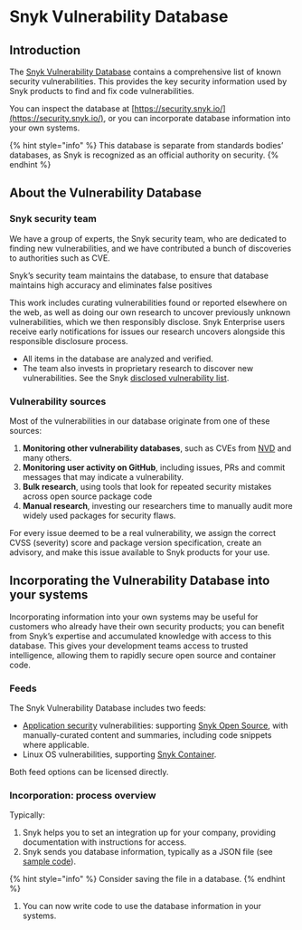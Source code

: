 # Snyk Vulnerability Database

## Introduction

The [Snyk Vulnerability Database](https://security.snyk.io) contains a comprehensive list of known security vulnerabilities. This provides the key security information used by Snyk products to find and fix code vulnerabilities.

You can inspect the database at [https://security.snyk.io/](https://security.snyk.io/), or you can incorporate database information into your own systems.

{% hint style="info" %}
This database is separate from standards bodies’ databases, as Snyk is recognized as an official authority on security.
{% endhint %}

## About the Vulnerability Database

### Snyk security team

We have a group of experts, the Snyk security team, who are dedicated to finding new vulnerabilities, and we have contributed a bunch of discoveries to authorities such as CVE.

Snyk’s security team maintains the database, to ensure that database maintains high accuracy and eliminates false positives

This work includes curating vulnerabilities found or reported elsewhere on the web, as well as doing our own research to uncover previously unknown vulnerabilities, which we then responsibly disclose. Snyk Enterprise users receive early notifications for issues our research uncovers alongside this responsible disclosure process.

* All items in the database are analyzed and verified.
* The team also invests in proprietary research to discover new vulnerabilities. See the Snyk [disclosed vulnerability list](https://app.snyk.io/disclosed-vulnerabilities).

### Vulnerability sources

Most of the vulnerabilities in our database originate from one of these sources:

1. **Monitoring other vulnerability databases**, such as CVEs from [NVD](https://nvd.nist.gov) and many others.
2. **Monitoring user activity on GitHub**, including issues, PRs and commit messages that may indicate a vulnerability.
3. **Bulk research**, using tools that look for repeated security mistakes across open source package code
4. **Manual research**, investing our researchers time to manually audit more widely used packages for security flaws.

For every issue deemed to be a real vulnerability, we assign the correct CVSS (severity) score and package version specification, create an advisory, and make this issue available to Snyk products for your use.

## Incorporating the Vulnerability Database into your systems

Incorporating information into your own systems may be useful for customers who already have their own security products; you can benefit from Snyk’s expertise and accumulated knowledge with access to this database. This gives your development teams access to trusted intelligence, allowing them to rapidly secure open source and container code.

### Feeds

The Snyk Vulnerability Database includes two feeds:

* [Application security](https://snyk.io/learn/application-security/) vulnerabilities: supporting [Snyk Open Source](../../../scan-application-code/snyk-open-source/), with manually-curated content and summaries, including code snippets where applicable.
* Linux OS vulnerabilities, supporting [Snyk Container](../../snyk-container/).

Both feed options can be licensed directly.

### Incorporation: process overview

Typically:

1. Snyk helps you to set an integration up for your company, providing documentation with instructions for access.
2. Snyk sends you database information, typically as a JSON file (see [sample code](https://snyk.io/partners/api/v4/vulndb/sample.json)).

{% hint style="info" %}
Consider saving the file in a database.
{% endhint %}

1. You can now write code to use the database information in your systems.
